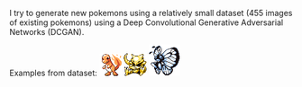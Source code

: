 I try to generate new pokemons using a relatively small dataset (455 images of existing pokemons)
using a Deep Convolutional Generative Adversarial Networks (DCGAN).

Examples from dataset:
![Alt real_pokemon](images/real/real1.png?raw=true "pokemon")
![Alt real_pokemon](images/real/real2.png?raw=true "pokemon")
![Alt real_pokemon](images/real/real3.png?raw=true "pokemon")

